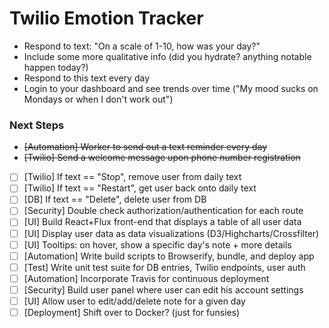 # Twilio Emotion Tracker #

- Respond to text: "On a scale of 1-10, how was your day?"
- Include some more qualitative info (did you hydrate? anything notable happen today?)
- Respond to this text every day
- Login to your dashboard and see trends over time ("My mood sucks on Mondays or when I don't work out")

### Next Steps ###

- ~~[Automation] Worker to send out a text reminder every day~~
- ~~[Twilio] Send a welcome message upon phone number registration~~
- [ ] [Twilio] If text == "Stop", remove user from daily text
- [ ] [Twilio] If text == "Restart", get user back onto daily text
- [ ] [DB] If text == "Delete", delete user from DB
- [ ] [Security] Double check authorization/authentication for each route
- [ ] [UI] Build React+Flux front-end that displays a table of all user data
- [ ] [UI] Display user data as data visualizations (D3/Highcharts/Crossfilter)
- [ ] [UI] Tooltips: on hover, show a specific day's note + more details
- [ ] [Automation] Write build scripts to Browserify, bundle, and deploy app
- [ ] [Test] Write unit test suite for DB entries, Twilio endpoints, user auth
- [ ] [Automation] Incorporate Travis for continuous deployment
- [ ] [Security] Build user panel where user can edit his account settings
- [ ] [UI] Allow user to edit/add/delete note for a given day
- [ ] [Deployment] Shift over to Docker? (just for funsies)
